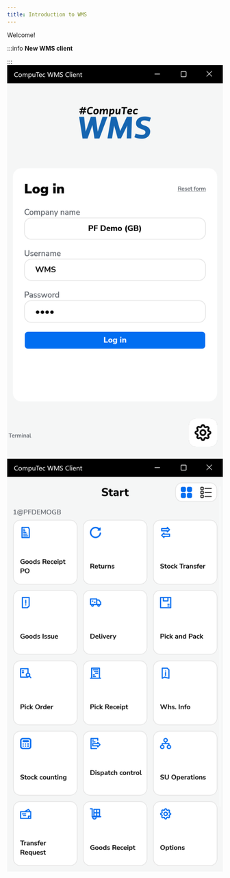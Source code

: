 ```yaml
---
title: Introduction to WMS
---
```


Welcome!

:::info
**New WMS client**

:::
![WMS](./index/media/wmslogin-01.png) ![WMS](./index/media/mainmenu-02.png)